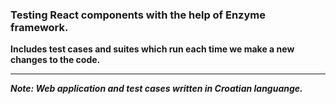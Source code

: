 ### Testing React components with the help of Enzyme framework.
**Includes test cases and suites which run each time we make a new changes to the code.**

---
***Note: Web application and test cases written in Croatian languange.***
